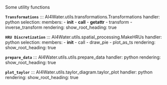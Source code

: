 Some utility functions

**`Transformations`**
::: AI4Water.utils.transformations.Transformations
    handler: python
    selection:
        members:
            - __init__
            - __call__
            - __getattr__
            - transform
            - inverse_transform
    rendering:
        show_root_heading: true

**`HRU Discretization`**
::: AI4Water.utils.spatial_processing.MakeHRUs
    handler: python
    selection:
        members:
            - __init__
            - call
            - draw_pie
            - plot_as_ts
    rendering:
        show_root_heading: true
        
**`prepare_data`**
::: AI4Water.utils.utils.prepare_data
    handler: python
    rendering:
        show_root_heading: true
        
**`plot_taylor`**
::: AI4Water.utils.taylor_diagram.taylor_plot
    handler: python
    rendering:
        show_root_heading: true

